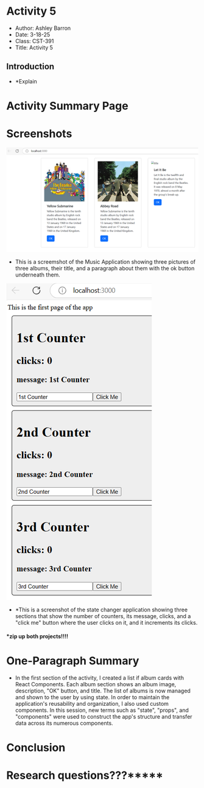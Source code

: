 # Activity 5
- Author: Ashley Barron
- Date: 3-18-25
- Class: CST-391
- Title: Activity 5

## Introduction 
- *Explain

# Activity Summary Page
# Screenshots
![MusicApplication](music.png)
- This is a screemshot of the Music Application showing three pictures of three albums, their title, and a paragraph about them with the ok button underneath them. 

![CounterPic](counterPic.png)
- *This is a screenshot of the state changer application showing three sections that show the number of counters, its message, clicks, and a "click me" button where the user clicks on it, and it increments its clicks.

#### ***zip up both projects!!!!**

# One-Paragraph Summary
- In the first section of the activity, I created a list if album cards with React Components. Each album section shows an album image, description, "OK" button, and title. The list of albums is now managed and shown to the user by using state. In order to maintain the application's reusability and organization, I also used custom components. In this session, new terms such as "state", "props", and "components" were used to construct the app's structure and transfer data across its numerous components. 



# Conclusion

# Research questions???*****

